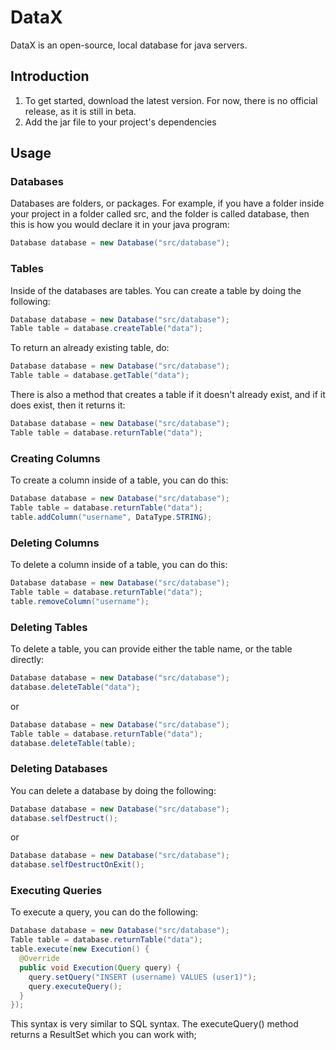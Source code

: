 # DataX
DataX is an open-source, local database for java servers.
## Introduction
1. To get started, download the latest version. For now, there is no official release, as it is still in beta.
2. Add the jar file to your project's dependencies
## Usage
### Databases
Databases are folders, or packages. For example, if you have a folder inside your project in a folder called src, and the folder is called database, then this is how you would declare it in your java program:
```java
Database database = new Database("src/database");
```
### Tables
Inside of the databases are tables. You can create a table by doing the following:
```java
Database database = new Database("src/database");
Table table = database.createTable("data");
```
To return an already existing table, do:
```java
Database database = new Database("src/database");
Table table = database.getTable("data");
```
There is also a method that creates a table if it doesn't already exist, and if it does exist, then it returns it:
```java
Database database = new Database("src/database");
Table table = database.returnTable("data");
```
### Creating Columns
To create a column inside of a table, you can do this:
```java
Database database = new Database("src/database");
Table table = database.returnTable("data");
table.addColumn("username", DataType.STRING);
```
### Deleting Columns
To delete a column inside of a table, you can do this:
```java
Database database = new Database("src/database");
Table table = database.returnTable("data");
table.removeColumn("username");
```
### Deleting Tables
To delete a table, you can provide either the table name, or the table directly:
```java
Database database = new Database("src/database");
database.deleteTable("data");
```
or
```java
Database database = new Database("src/database");
Table table = database.returnTable("data");
database.deleteTable(table);
```
### Deleting Databases
You can delete a database by doing the following:
```java
Database database = new Database("src/database");
database.selfDestruct();
```
or
```java
Database database = new Database("src/database");
database.selfDestructOnExit();
```
### Executing Queries
To execute a query, you can do the following:
```java
Database database = new Database("src/database");
Table table = database.returnTable("data");
table.execute(new Execution() {
  @Override
  public void Execution(Query query) {
    query.setQuery("INSERT (username) VALUES (user1)");
    query.executeQuery();
  }
});
```
This syntax is very similar to SQL syntax. The executeQuery() method returns a ResultSet which you can work with;
